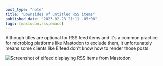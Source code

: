 ```yaml
---
post_type: "note" 
title: "Downsides of untitled RSS items"
published_date: "2023-02-23 21:11 -05:00"
tags: [mastodon,rss,emacs]
---
```


Although titles are optional for RSS feed items and it's a common practice for microblog platforms like Mastodon to exclude them, it unfortunately means some clients like Elfeed don't know how to render those posts. 

![Screenshot of elfeed displaying RSS items from Mastodon](/files/images/elfeed-mastodon-rss.png)